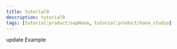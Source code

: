 ```yaml
---
title: tutorial9
description: tutorial9
tags: [tutorial:product/sapHana, tutorial:product/hana_studio]
---
```

update Example
